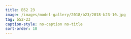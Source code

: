 ```yaml
---
title: B52 23
image: /images/model-gallery/2018/b23/2018-b23-10.jpg
tag: b52-23
caption-style: no-caption no-title
sort-order: 10
---
```

